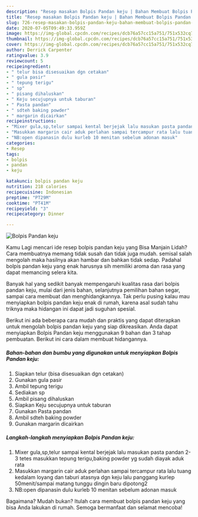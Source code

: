 ```yaml
---
description: "Resep masakan Bolpis Pandan keju | Bahan Membuat Bolpis Pandan keju Yang Sempurna"
title: "Resep masakan Bolpis Pandan keju | Bahan Membuat Bolpis Pandan keju Yang Sempurna"
slug: 726-resep-masakan-bolpis-pandan-keju-bahan-membuat-bolpis-pandan-keju-yang-sempurna
date: 2020-07-05T09:49:33.959Z
image: https://img-global.cpcdn.com/recipes/dcb76a57cc15a751/751x532cq70/bolpis-pandan-keju-foto-resep-utama.jpg
thumbnail: https://img-global.cpcdn.com/recipes/dcb76a57cc15a751/751x532cq70/bolpis-pandan-keju-foto-resep-utama.jpg
cover: https://img-global.cpcdn.com/recipes/dcb76a57cc15a751/751x532cq70/bolpis-pandan-keju-foto-resep-utama.jpg
author: Derrick Carpenter
ratingvalue: 3.9
reviewcount: 5
recipeingredient:
- " telur bisa disesuaikan dgn cetakan"
- " gula pasir"
- " tepung terigu"
- " sp"
- " pisang dihaluskan"
- " Keju secujupnya untuk taburan"
- " Pasta pandan"
- " sdteh baking powder"
- " margarin dicairkan"
recipeinstructions:
- "Mixer gula,sp,telur sampai kental berjejak lalu masukan pasta pandan 2-3 tetes masukkan tepung terigu,baking powder yg sudah diayak aduk rata"
- "Masukkan margarin cair aduk perlahan sampai tercampur rata lalu tuang kedalam loyang dan taburi atasnya dgn keju lalu panggang kurlep 50menit/sampai matang tunggu dingin baru dipotong2"
- "NB:open dipanasin dulu kurleb 10 menitan sebelum adonan masuk"
categories:
- Resep
tags:
- bolpis
- pandan
- keju

katakunci: bolpis pandan keju 
nutrition: 218 calories
recipecuisine: Indonesian
preptime: "PT29M"
cooktime: "PT41M"
recipeyield: "3"
recipecategory: Dinner

---
```



![Bolpis Pandan keju](https://img-global.cpcdn.com/recipes/dcb76a57cc15a751/751x532cq70/bolpis-pandan-keju-foto-resep-utama.jpg)

Kamu Lagi mencari ide resep bolpis pandan keju yang Bisa Manjain Lidah? Cara membuatnya memang tidak susah dan tidak juga mudah. semisal salah mengolah maka hasilnya akan hambar dan bahkan tidak sedap. Padahal bolpis pandan keju yang enak harusnya sih memiliki aroma dan rasa yang dapat memancing selera kita.

Banyak hal yang sedikit banyak mempengaruhi kualitas rasa dari bolpis pandan keju, mulai dari jenis bahan, selanjutnya pemilihan bahan segar, sampai cara membuat dan menghidangkannya. Tak perlu pusing kalau mau menyiapkan bolpis pandan keju enak di rumah, karena asal sudah tahu triknya maka hidangan ini dapat jadi suguhan spesial.




Berikut ini ada beberapa cara mudah dan praktis yang dapat diterapkan untuk mengolah bolpis pandan keju yang siap dikreasikan. Anda dapat menyiapkan Bolpis Pandan keju menggunakan 9 bahan dan 3 tahap pembuatan. Berikut ini cara dalam membuat hidangannya.

<!--inarticleads1-->

##### Bahan-bahan dan bumbu yang digunakan untuk menyiapkan Bolpis Pandan keju:

1. Siapkan  telur (bisa disesuaikan dgn cetakan)
1. Gunakan  gula pasir
1. Ambil  tepung terigu
1. Sediakan  sp
1. Ambil  pisang dihaluskan
1. Siapkan  Keju secujupnya untuk taburan
1. Gunakan  Pasta pandan
1. Ambil  sdteh baking powder
1. Gunakan  margarin dicairkan




<!--inarticleads2-->

##### Langkah-langkah menyiapkan Bolpis Pandan keju:

1. Mixer gula,sp,telur sampai kental berjejak lalu masukan pasta pandan 2-3 tetes masukkan tepung terigu,baking powder yg sudah diayak aduk rata
1. Masukkan margarin cair aduk perlahan sampai tercampur rata lalu tuang kedalam loyang dan taburi atasnya dgn keju lalu panggang kurlep 50menit/sampai matang tunggu dingin baru dipotong2
1. NB:open dipanasin dulu kurleb 10 menitan sebelum adonan masuk




Bagaimana? Mudah bukan? Itulah cara membuat bolpis pandan keju yang bisa Anda lakukan di rumah. Semoga bermanfaat dan selamat mencoba!
